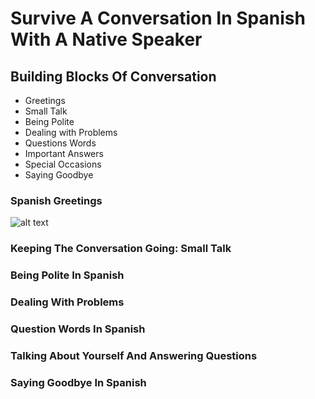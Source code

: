 # Survive A Conversation In Spanish With A Native Speaker



##  Building Blocks Of Conversation

* Greetings
* Small Talk
* Being Polite
* Dealing with Problems
* Questions Words
* Important Answers
* Special Occasions
* Saying Goodbye


### Spanish Greetings
![alt text](http://www.droidaddiction.com/spanish1.png "Logo Title Text 1")


### Keeping The Conversation Going: Small Talk

### Being Polite In Spanish

### Dealing With Problems


### Question Words In Spanish

### Talking About Yourself And Answering Questions


### Saying Goodbye In Spanish



